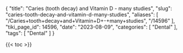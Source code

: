{
    "title": "Caries (tooth decay) and Vitamin D - many studies",
    "slug": "caries-tooth-decay-and-vitamin-d-many-studies",
    "aliases": [
        "/Caries+tooth+decay+and+Vitamin+D+-+many+studies",
        "/14596"
    ],
    "tiki_page_id": 14596,
    "date": "2023-08-09",
    "categories": [
        "Dental"
    ],
    "tags": [
        "Dental"
    ]
}


{{< toc >}}